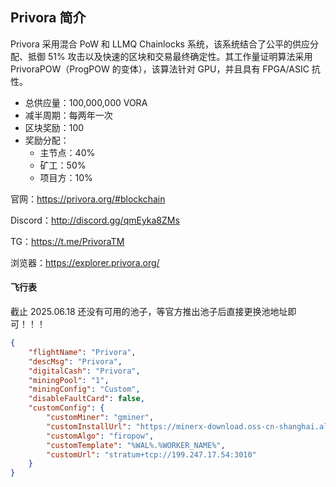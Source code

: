## Privora 简介

Privora 采用混合 PoW 和 LLMQ Chainlocks 系统，该系统结合了公平的供应分配、抵御 51% 攻击以及快速的区块和交易最终确定性。其工作量证明算法采用 PrivoraPOW（ProgPOW 的变体），该算法针对 GPU，并且具有 FPGA/ASIC 抗性。



- 总供应量：100,000,000 VORA
- 减半周期：每两年一次
- 区块奖励：100
- 奖励分配：
  - 主节点：40%
  - 矿工：50%
  - 项目方：10%



官网：https://privora.org/#blockchain

Discord：http://discord.gg/qmEyka8ZMs

TG：https://t.me/PrivoraTM

浏览器：https://explorer.privora.org/



#### 飞行表

截止 2025.06.18 还没有可用的池子，等官方推出池子后直接更换池地址即可！！！

```json
{
    "flightName": "Privora",
    "descMsg": "Privora",
    "digitalCash": "Privora",
    "miningPool": "1",
    "miningConfig": "Custom",
    "disableFaultCard": false,
    "customConfig": {
        "customMiner": "gminer",
        "customInstallUrl": "https://minerx-download.oss-cn-shanghai.aliyuncs.com/gminer/gminer-3.44.4.tar.gz",
        "customAlgo": "firopow",
        "customTemplate": "%WAL%.%WORKER_NAME%",
        "customUrl": "stratum+tcp://199.247.17.54:3010"
    }
}
```

